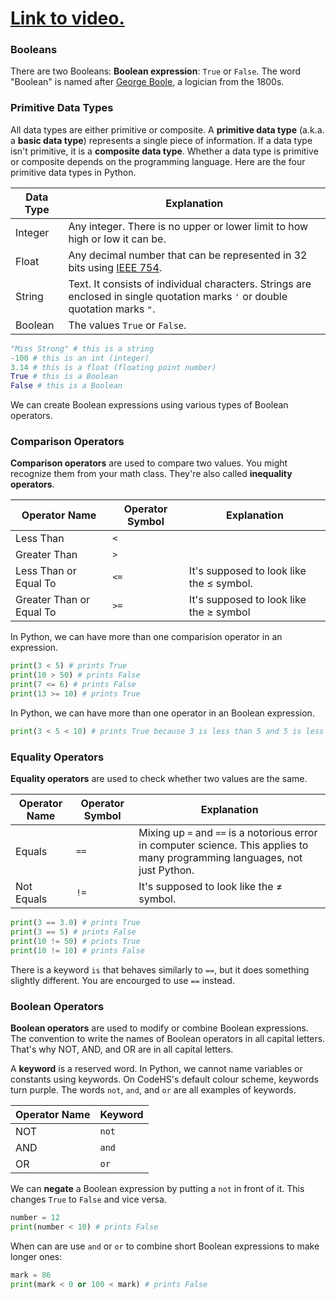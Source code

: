# [Link to video.](https://www.youtube.com/watch?v=7xPZELCTeoA&list=PLVD25niNi0BlpS2dC7eXz1Rm3lOb9ftaJ)

### Booleans

There are two Booleans: **Boolean expression**: `True` or `False`. The word "Boolean" is named after [George Boole](https://en.wikipedia.org/wiki/George_Boole), a logician from the 1800s.

### Primitive Data Types

All data types are either primitive or composite. A **primitive data type** (a.k.a. a **basic data type**) represents a single piece of information. If a data type isn't primitive, it is a **composite data type**. Whether a data type is primitive or composite depends on the programming language. Here are the four primitive data types in Python.

| Data Type | Explanation |
| --- | --- |
| Integer | Any integer. There is no upper or lower limit to how high or low it can be. |
| Float | Any decimal number that can be represented in 32 bits using [IEEE 754](https://en.wikipedia.org/wiki/Single-precision_floating-point_format#IEEE_754_single-precision_binary_floating-point_format:_binary32). 
| String  | Text.  It consists of individual characters. Strings are enclosed in single quotation marks `'` or double quotation marks `"`. |
| Boolean   | The values `True` or `False`. |

```python
"Miss Strong" # this is a string
-100 # this is an int (integer)
3.14 # this is a float (floating point number)
True # this is a Boolean
False # this is a Boolean
```

We can create Boolean expressions using various types of Boolean operators. 

### Comparison Operators 

**Comparison operators** are used to compare two values. You might recognize them from your math class. They're also called **inequality operators**.

| Operator Name | Operator Symbol | Explanation |
| --- | --- | --- |
| Less Than | `<` | |
| Greater Than | `>` | | 
| Less Than or Equal To | `<=` | It's supposed to look like the ≤ symbol. |
| Greater Than or Equal To | `>=` | It's supposed to look like the ≥ symbol |

In Python, we can have more than one comparision operator in an expression.

```python
print(3 < 5) # prints True
print(10 > 50) # prints False
print(7 <= 6) # prints False
print(13 >= 10) # prints True
```

In Python, we can have more than one operator in an Boolean expression.

```python
print(3 < 5 < 10) # prints True because 3 is less than 5 and 5 is less than 10
```

### Equality Operators

**Equality operators** are used to check whether two values are the same.

| Operator Name | Operator Symbol | Explanation |
| --- | --- | --- |
| Equals | `==` | Mixing up `=` and `==` is a notorious error in computer science. This applies to many programming languages, not just Python. |
| Not Equals | `!=` | It's supposed to look like the ≠ symbol.  |

```python
print(3 == 3.0) # prints True
print(3 == 5) # prints False
print(10 != 50) # prints True
print(10 != 10) # prints False
```

There is a keyword `is` that behaves similarly to `==`, but it does something slightly different. You are encourged to use `==` instead. 

### Boolean Operators

**Boolean operators** are used to modify or combine Boolean expressions. The convention to write the names of Boolean operators in all capital letters. That's why NOT, AND, and OR are in all capital letters.

A **keyword** is a reserved word. In Python, we cannot name variables or constants using keywords. On CodeHS's default colour scheme, keywords turn purple. The words `not`, `and`, and `or` are all examples of keywords.

| Operator Name | Keyword |
| --- | --- |
| NOT | `not` |
| AND | `and` |
| OR | `or` |

We can **negate** a Boolean expression by putting a `not` in front of it. This changes `True` to `False` and vice versa.

```python
number = 12
print(number < 10) # prints False
```

When can are use `and` or `or` to combine short Boolean expressions to make longer ones:

```python
mark = 86
print(mark < 0 or 100 < mark) # prints False
```
